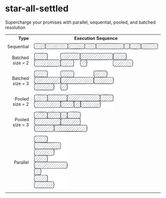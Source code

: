 # star-all-settled
Supercharge your promises with parallel, sequential, pooled, and batched resolution

<table border="0">
  <tr>
    <th align="right">
      Type
    </th>
    <th>
      Execution Sequence
    </th>
  </tr>
  <tr>
    <td align="right">
      Sequential
    </td>
    <td>
      <picture>
        <source media="(prefers-color-scheme: dark)" srcset=".github/assets/sequential.dark.png">
        <img alt="" src=".github/assets/sequential.light.png" width="477px">
      </picture>
    </td>
  </tr>
  <tr>
    <td align="right">
      Batched<br/>size = 2
    </td>
    <td>
      <picture>
        <source media="(prefers-color-scheme: dark)" srcset=".github/assets/batched.2.dark.png">
        <img alt="" src=".github/assets/batched.2.light.png" width="325px">
      </picture>
    </td>
  </tr>
  <tr>
    <td align="right">
      Batched<br/>size = 3
    </td>
    <td>
      <picture>
        <source media="(prefers-color-scheme: dark)" srcset=".github/assets/batched.3.dark.png">
        <img alt="" src=".github/assets/batched.3.light.png" width="263px">
      </picture>
    </td>
  </tr>
  <tr>
    <td align="right">
      Pooled<br/>size = 2
    </td>
    <td>
      <picture>
        <source media="(prefers-color-scheme: dark)" srcset=".github/assets/pooled.2.dark.png">
        <img alt="" src=".github/assets/pooled.2.light.png" width="262px">
      </picture>
    </td>
  </tr>
  <tr>
    <td align="right">
      Pooled<br/>size = 3
    </td>
    <td>
      <picture>
        <source media="(prefers-color-scheme: dark)" srcset=".github/assets/pooled.3.dark.png">
        <img alt="" src=".github/assets/pooled.3.light.png" width="177px">
      </picture>
    </td>
  </tr>
  <tr>
    <td align="right">
      Parallel
    </td>
    <td>
      <picture>
        <source media="(prefers-color-scheme: dark)" srcset=".github/assets/parallel.dark.png">
        <img alt="" src=".github/assets/parallel.light.png" width="113px">
      </picture>
    </td>
  </tr>
  <tr>
    <td>
    </td>
    <td>
    </td>
  </tr>
</table>






